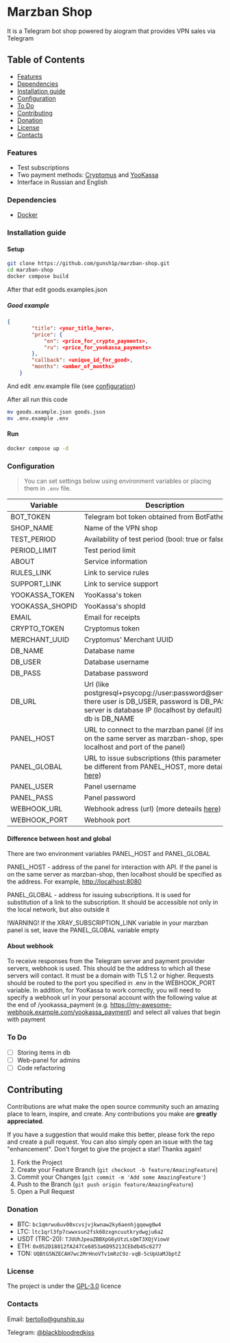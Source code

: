 # Marzban Shop

It is a Telegram bot shop powered by aiogram that provides VPN sales via Telegram

## Table of Contents

- [Features](#features)
- [Dependencies](#dependencies)
- [Installation guide](#installation-guide)
- [Configuration](#configuration)
- [To Do](#to-do)
- [Contributing](#contributing)
- [Donation](#donation)
- [License](#license)
- [Contacts](#contacts)

### Features

- Test subscriptions
- Two payment methods: [Cryptomus](https://cryptomus.com/) and [YooKassa](https://yookassa.ru/)
- Interface in Russian and English

### Dependencies

- [Docker](https://www.docker.com/)

### Installation guide

#### Setup

```bash
git clone https://github.com/gunsh1p/marzban-shop.git
cd marzban-shop
docker compose build
```

After that edit goods.examples.json

##### Good example

```json
{
        "title": <your_title_here>,
        "price": {
            "en": <price_for_crypto_payments>,
            "ru": <price_for_yookassa_payments>
        },
        "callback": <unique_id_for_good>,
        "months": <umber_of_months>
    }
```

And edit .env.example file (see [configuration](#configuration))

After all run this code

```bash
mv goods.example.json goods.json
mv .env.example .env
```

#### Run

```bash
docker compose up -d
```

### Configuration

> You can set settings below using environment variables or placing them in `.env` file.

| Variable        | Description |
|-|-|
| BOT_TOKEN | Telegram bot token obtained from BotFather |
| SHOP_NAME | Name of the VPN shop |
| TEST_PERIOD | Availability of test period (bool: true or false) |
| PERIOD_LIMIT | Test period limit |
| ABOUT | Service information |
| RULES_LINK | Link to service rules |
| SUPPORT_LINK | Link to service support |
| YOOKASSA_TOKEN | YooKassa's token |
| YOOKASSA_SHOPID | YooKassa's shopId |
| EMAIL | Email for receipts |
| CRYPTO_TOKEN | Cryptomus token |
| MERCHANT_UUID | Cryptomus' Merchant UUID |
| DB_NAME | Database name |
| DB_USER | Database username |
| DB_PASS | Database password |
| DB_URL | Url (like postgresql+psycopg://user:password@server/db) there user is DB_USER, password is DB_PASS, server is database IP (localhost by default) and db is DB_NAME |
| PANEL_HOST | URL to connect to the marzban panel (if installed on the same server as marzban-shop, specify localhost and port of the panel) |
| PANEL_GLOBAL | URL to issue subscriptions (this parameter may be different from PANEL_HOST, more details [here](#difference-between-host-and-global)) |
| PANEL_USER | Panel username |
| PANEL_PASS | Panel password |
| WEBHOOK_URL | Webhook adress (url) (more deteails [here](#about-webhook)) |
| WEBHOOK_PORT | Webhook port |

#### Difference between host and global

There are two environment variables PANEL_HOST and PANEL_GLOBAL

PANEL_HOST - address of the panel for interaction with API. If the panel is on the same server as marzban-shop, then localhost should be specified as the address. For example, <http://localhost:8080>

PANEL_GLOBAL - address for issuing subscriptions. It is used for substitution of a link to the subscription. It should be accessible not only in the local network, but also outside it

!WARNING! If the XRAY_SUBSCRIPTION_LINK variable in your marzban panel is set, leave the PANEL_GLOBAL variable empty

#### About webhook

To receive responses from the Telegram server and payment provider servers, webhook is used. This should be the address to which all these servers will contact. It must be a domain with TLS 1.2 or higher. Requests should be routed to the port you specified in .env in the WEBHOOK_PORT variable.
In addition, for YooKassa to work correctly, you will need to specify a webhook url in your personal account with the following value at the end of /yookassa_payment (e.g. <https://my-awesome-webhook.example.com/yookassa_payment>) and select all values that begin with payment

### To Do

- [ ] Storing items in db
- [ ] Web-panel for admins
- [ ] Code refactoring

## Contributing

Contributions are what make the open source community such an amazing place to learn, inspire, and create. Any contributions you make are **greatly appreciated**.

If you have a suggestion that would make this better, please fork the repo and create a pull request. You can also simply open an issue with the tag "enhancement".
Don't forget to give the project a star! Thanks again!

1. Fork the Project
2. Create your Feature Branch (`git checkout -b feature/AmazingFeature`)
3. Commit your Changes (`git commit -m 'Add some AmazingFeature'`)
4. Push to the Branch (`git push origin feature/AmazingFeature`)
5. Open a Pull Request

### Donation

- BTC: `bc1qmrwu6uv00xcvsjvjkwnaw2ky6aenhjgqewg0w4`
- LTC: `ltc1qrl3fp7cwwxsun2fsk60zxgncuutkrydwgju6a2`
- USDT (TRC-20): `TJUUhJpeaZBBXpG6yUtzLsQmT3XQjViowV`
- ETH: `0x052D18812fA247Ce6853a6D95213CEbdb45c6277`
- TON: `UQBtG5NZECAH7wc2MrHnoVTv1mRzC9z-vqB-5cUpUaMJbptZ`

### License

The project is under the [GPL-3.0](https://github.com/gunsh1p/marzban-shop/blob/main/LICENSE) licence

### Contacts

Email: <bertollo@gunship.su>

Telegram: [@blackbloodredkiss](https://t.me/blackbloodredkiss)
